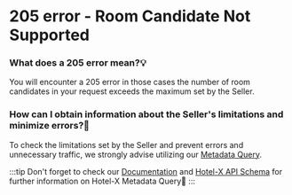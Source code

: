 ﻿---
sidebar_position: 10
---

# 205 error - Room Candidate Not Supported

### What does a 205 error mean?💡
You will encounter a 205 error in those cases the number of room candidates in your request exceeds the maximum set by the Seller.

### How can I obtain information about the Seller's limitations and minimize errors?🚫
To check the limitations set by the Seller and prevent errors and unnecessary traffic, we strongly advise utilizing our [Metadata Query](https://knowledge.travelgate.com/hotel-x-development-metadata).
 
:::tip
Don't forget to check our [Documentation](https://docs.travelgatex.com/connectiontypesbuyers/hotel-x/methods/staticcontent/metadata/) and [Hotel-X API Schema](https://api.travelgatex.com/) for further information on Hotel-X Metadata Query🚀
:::